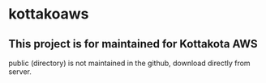 # kottakoaws
## This project is for maintained for Kottakota AWS
public (directory) is not maintained in the github, download directly from server.